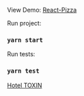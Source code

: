 View Demo:
[React-Pizza](https://react-pizza-bice.vercel.app/)

Run project:

### `yarn start`

Run tests:

### `yarn test`
[Hotel TOXIN](https://raizot.github.io/toxin/dist/about-project.html)